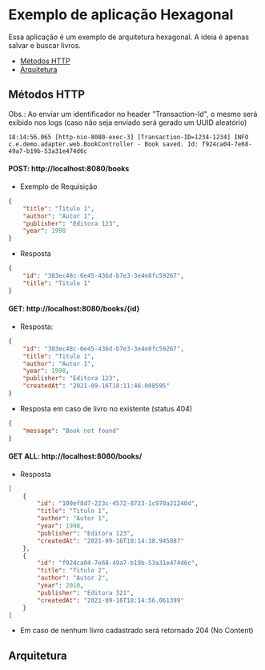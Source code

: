 # Exemplo de aplicação Hexagonal

Essa aplicação é um exemplo de arquitetura hexagonal.
A ideia é apenas salvar e buscar livros.

* [Métodos HTTP](#métodos-http)
* [Arquitetura](#arquitetura)

## Métodos HTTP
Obs.: Ao enviar um identificador no header "Transaction-Id", o mesmo será exibido nos logs (caso não seja enviado será gerado um UUID aleatório)
```
18:14:56.065 [http-nio-8080-exec-3] [Transaction-ID=1234-1234] INFO  c.e.demo.adapter.web.BookController - Book saved. Id: f924ca04-7e68-49a7-b19b-53a31e474d6c 
```

#### POST: http://localhost:8080/books
- Exemplo de Requisição
```json
{
    "title": "Titulo 1",
    "author": "Autor 1",
    "publisher": "Editora 123",
    "year": 1998
}
```
- Resposta
```json
{
    "id": "303ec48c-6e45-436d-b7e3-3e4e8fc59267",
    "title": "Titulo 1"
}
```

#### GET: http://localhost:8080/books/{id}
- Resposta:
```json
{
    "id": "303ec48c-6e45-436d-b7e3-3e4e8fc59267",
    "title": "Titulo 1",
    "author": "Autor 1",
    "year": 1998,
    "publisher": "Editora 123",
    "createdAt": "2021-09-16T18:11:46.008595"
}
```
- Resposta em caso de livro no existente (status 404)
```json
{
    "message": "Book not found"
}
```
#### GET ALL: http://localhost:8080/books/
- Resposta
```json
[
    {
        "id": "100ef8d7-223c-4572-8723-1c970a21240d",
        "title": "Titulo 1",
        "author": "Autor 1",
        "year": 1998,
        "publisher": "Editora 123",
        "createdAt": "2021-09-16T18:14:38.945887"
    },
    {
        "id": "f924ca04-7e68-49a7-b19b-53a31e474d6c",
        "title": "Titulo 2",
        "author": "Autor 2",
        "year": 2010,
        "publisher": "Editora 321",
        "createdAt": "2021-09-16T18:14:56.061399"
    }
]
```

- Em caso de nenhum livro cadastrado será retornado 204 (No Content)

## Arquitetura
